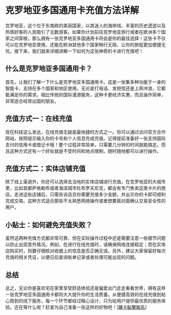 # 克罗地亚多国通用卡充值方法详解

克罗地亚，这个位于东南欧的美丽国家，以其迷人的海岸线、丰富的历史遗迹以及热情好客的人民吸引了无数游客。如果你计划前往克罗地亚旅行或者在欧洲多个国家之间穿梭，那么拥有一张克罗地亚多国通用卡将会是你的最佳选择！这张卡不仅可以在克罗地亚使用，还能在欧洲其他多个国家畅行无阻，让你的旅程更加便捷无忧。接下来，我们就来详细讲解一下如何为这张神奇的卡进行充值吧！

## 什么是克罗地亚多国通用卡？

首先，让我们了解一下什么是克罗地亚多国通用卡。这是一张集多种功能于一身的智能卡，支持在多个国家和地区使用。无论是打电话、发短信还是上网冲浪，它都能满足你的需求。相比传统的国际漫游服务，这种卡更经济实惠，而且操作简单，非常适合经常出国的朋友。

## 充值方式一：在线充值

现在科技这么发达，在线充值无疑是最快捷的方式之一。你可以通过访问官方合作网站，按照提示输入你的卡号和个人信息完成充值。记得提前准备好一张支持国际支付的信用卡或借记卡哦！整个过程非常简单，只需要几分钟的时间就能搞定。而且这种方式还有一个好处就是不受时间和地点限制，随时随地都可以进行操作。

## 充值方式二：实体店铺充值

除了线上渠道外，你还可以选择去当地的实体店铺进行充值。在克罗地亚的大城市里，比如首都萨格勒布或者海滨城市杜布罗夫尼克，都会有专门售卖这类卡片的商店。走进这些店铺后，只需告诉店员你需要充值多少金额，并出示你的卡即可顺利完成交易。这种方式适合那些不太熟悉网络操作或者想要面对面确认交易安全性的用户。

## 小贴士：如何避免充值失败？

虽然这两种充值方式都非常可靠，但在实际操作过程中还是需要注意一些细节问题以防止出现意外情况。例如，在进行在线充值时，请确保网络连接稳定；而在实体店购买时，则要仔细核对收据上的信息是否正确无误。另外，建议大家保留好每次充值的相关凭证，以便日后查询账单记录或者处理可能出现的问题。

## 总结

总之，无论你是喜欢宅在家里享受舒适体验还是偏爱出门走走看看世界，拥有这样一张克罗地亚多国通用卡都将大大提升你的生活质量。从便捷高效的在线充值到贴心周到的线下服务，每一个环节都经过精心设计，只为给用户提供最优质的服务体验。还在等什么呢？赶紧为自己准备一张这样的好物吧！[[購卡點擊聯系](https://t.me/s/esim1088)]